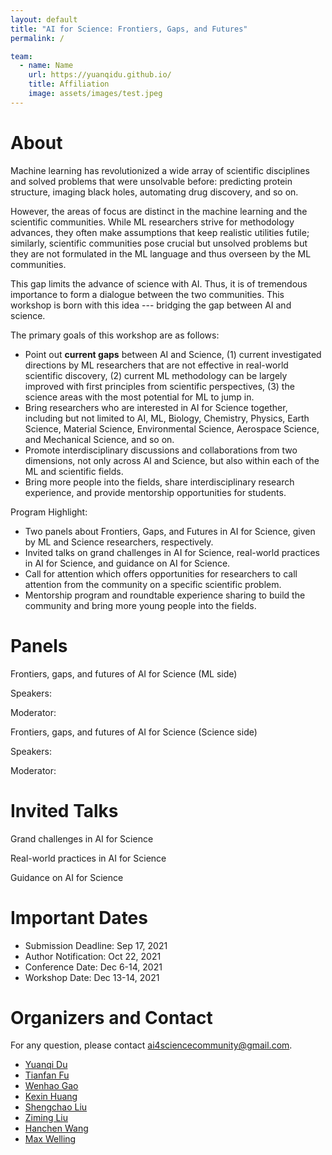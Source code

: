 ```yaml
---
layout: default
title: "AI for Science: Frontiers, Gaps, and Futures"
permalink: /

team:
  - name: Name
    url: https://yuanqidu.github.io/
    title: Affiliation
    image: assets/images/test.jpeg
---
```


# About

<!--Machine Learning has largely advanced technology and changed people’s life in all aspects, spanning from entertainment, transportation to medical healthcare, and begun to tackle challenges in scientific disciplines, from studying dynamic systems, learning protein structures to designing new molecules. Machine Learning methods have demonstrated great promise in modeling and processing various types of scientific data as well as accelerating scientific discovery. -->
<!---->
<!--However, the areas of focus are distinct in the machine learning and the scientific communities. Thus, mutual understanding between the two communities needs to be improved (e.g. the scope and limit of machine learning techniques, the foundations of the scientific problems, etc.). To reach this goal, it is necessary to have a dialogue between the two communities which can make machine learning have impacts on real-world scientific discovery problems. -->

Machine learning has revolutionized a wide array of scientific disciplines and solved problems that were unsolvable before: predicting protein structure, imaging black holes, automating drug discovery, and so on. 

However, the areas of focus are distinct in the machine learning and the scientific communities. While ML researchers strive for methodology advances, they often make assumptions that keep realistic utilities futile; similarly, scientific communities pose crucial but unsolved problems but they are not formulated in the ML language and thus overseen by the ML communities. 

This gap limits the advance of science with AI. Thus, it is of tremendous importance to form a dialogue between the two communities. This workshop is born with this idea --- bridging the gap between AI and science. 

The primary goals of this workshop are as follows:
- Point out **current gaps** between AI and Science, (1) current investigated directions by ML researchers that are not effective in real-world scientific discovery, (2) current ML methodology can be largely improved with first principles from scientific perspectives, (3) the science areas with the most potential for ML to jump in.
- Bring researchers who are interested in AI for Science together, including but not limited to AI, ML, Biology, Chemistry, Physics, Earth Science, Material Science, Environmental Science, Aerospace Science, and Mechanical Science, and so on.
- Promote interdisciplinary discussions and collaborations from two dimensions, not only across AI and Science, but also within each of the ML and scientific fields.
- Bring more people into the fields, share interdisciplinary research experience, and provide mentorship opportunities for students.

Program Highlight:
- Two panels about Frontiers, Gaps, and Futures in AI for Science, given by ML and Science researchers, respectively.
- Invited talks on grand challenges in AI for Science, real-world practices in AI for Science, and guidance on AI for Science.
- Call for attention which offers opportunities for researchers to call attention from the community on a specific scientific problem.
- Mentorship program and roundtable experience sharing to build the community and bring more young people into the fields.

<!--Additionally, many scientific challenges require knowledge of more than one scientific field. For example, protein structure prediction requires knowledge from biology, chemistry, and physics. The success of AlphaFold2 also benefits from a team with diverse backgrounds. Thus, a platform which promotes discussions and collaborations in the general scientific communities is needed. -->
<!---->
<!--The goal of this workshop is to bring together researchers who are interested in tackling scientific problems with machine learning methods and industry experts with practical experience about the applications of machine learning and scientific discovery (e.g. pharmaceutical and material industry). -->

# Panels

Frontiers, gaps, and futures of AI for Science (ML side)

Speakers:

Moderator:

Frontiers, gaps, and futures of AI for Science (Science side)

Speakers:

Moderator:

# Invited Talks

Grand challenges in AI for Science

Real-world practices in AI for Science 

Guidance on AI for Science

<!----
{% include team.html id="team" %}
----->

# Important Dates

- Submission Deadline: Sep 17, 2021
- Author Notification: Oct 22, 2021
- Conference Date: Dec 6-14, 2021
- Workshop Date: Dec 13-14, 2021

# Organizers and Contact

For any question, please contact [ai4sciencecommunity@gmail.com](mailto:ai4sciencecommunity@gmail.com).

- [Yuanqi Du](https://yuanqidu.github.io/)
- [Tianfan Fu](https://futianfan.github.io/)
- [Wenhao Gao](https://scholar.google.com/citations?user=s4eywrUAAAAJ&hl=en)
- [Kexin Huang](https://www.kexinhuang.com/)
- [Shengchao Liu](https://chao1224.github.io/)
- [Ziming Liu](https://kindxiaoming.github.io/)
- [Hanchen Wang](https://hansen7.github.io/)
- [Max Welling](https://www.ics.uci.edu/~welling/)
